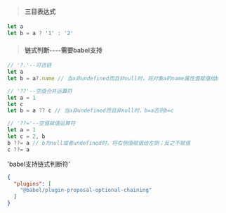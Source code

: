 > #### 三目表达式

```js
let a
let b = a ? '1' : '2'
```

> #### 链式判断----需要babel支持

```js
// '?.'--可选链
let a
let b = a?.name // 当a非undefined而且非null时，将对象a的name属性值赋值给b

// '??'--空值合并运算符
let a = 1
let c
let b = a ?? c // 当a非undefined而且非null时，b=a否则b=c

// '??='--空值赋值运算符
let a = 1
let c = 2, b
b ??= a // b为null或者undefined时，将右侧值赋值给左侧；反之不赋值
c ??= a
```

'babel支持链式判断符'

```json
{
  "plugins": [
    "@babel/plugin-proposal-optional-chaining"
  ]
}
```

